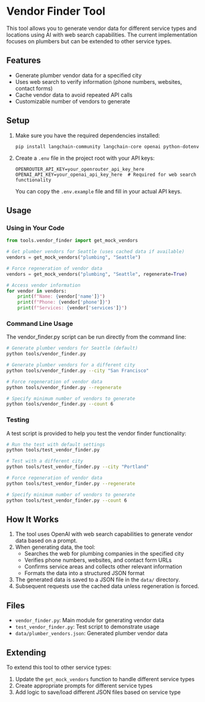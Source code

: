 # Vendor Finder Tool

This tool allows you to generate vendor data for different service types and locations using AI with web search capabilities. The current implementation focuses on plumbers but can be extended to other service types.

## Features

- Generate plumber vendor data for a specified city
- Uses web search to verify information (phone numbers, websites, contact forms)
- Cache vendor data to avoid repeated API calls
- Customizable number of vendors to generate

## Setup

1. Make sure you have the required dependencies installed:
   ```
   pip install langchain-community langchain-core openai python-dotenv
   ```

2. Create a `.env` file in the project root with your API keys:
   ```
   OPENROUTER_API_KEY=your_openrouter_api_key_here
   OPENAI_API_KEY=your_openai_api_key_here  # Required for web search functionality
   ```
   
   You can copy the `.env.example` file and fill in your actual API keys.

## Usage

### Using in Your Code

```python
from tools.vendor_finder import get_mock_vendors

# Get plumber vendors for Seattle (uses cached data if available)
vendors = get_mock_vendors("plumbing", "Seattle")

# Force regeneration of vendor data
vendors = get_mock_vendors("plumbing", "Seattle", regenerate=True)

# Access vendor information
for vendor in vendors:
    print(f"Name: {vendor['name']}")
    print(f"Phone: {vendor['phone']}")
    print(f"Services: {vendor['services']}")
```

### Command Line Usage

The vendor_finder.py script can be run directly from the command line:

```bash
# Generate plumber vendors for Seattle (default)
python tools/vendor_finder.py

# Generate plumber vendors for a different city
python tools/vendor_finder.py --city "San Francisco"

# Force regeneration of vendor data
python tools/vendor_finder.py --regenerate

# Specify minimum number of vendors to generate
python tools/vendor_finder.py --count 6
```

### Testing

A test script is provided to help you test the vendor finder functionality:

```bash
# Run the test with default settings
python tools/test_vendor_finder.py

# Test with a different city
python tools/test_vendor_finder.py --city "Portland"

# Force regeneration of vendor data
python tools/test_vendor_finder.py --regenerate

# Specify minimum number of vendors to generate
python tools/test_vendor_finder.py --count 6
```

## How It Works

1. The tool uses OpenAI with web search capabilities to generate vendor data based on a prompt.
2. When generating data, the tool:
   - Searches the web for plumbing companies in the specified city
   - Verifies phone numbers, websites, and contact form URLs
   - Confirms service areas and collects other relevant information
   - Formats the data into a structured JSON format
3. The generated data is saved to a JSON file in the `data/` directory.
4. Subsequent requests use the cached data unless regeneration is forced.

## Files

- `vendor_finder.py`: Main module for generating vendor data
- `test_vendor_finder.py`: Test script to demonstrate usage
- `data/plumber_vendors.json`: Generated plumber vendor data

## Extending

To extend this tool to other service types:

1. Update the `get_mock_vendors` function to handle different service types
2. Create appropriate prompts for different service types
3. Add logic to save/load different JSON files based on service type
